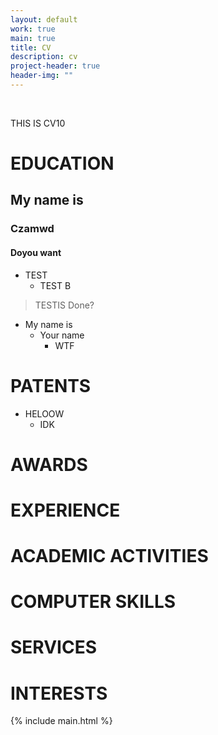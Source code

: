 ```yaml
---
layout: default
work: true
main: true
title: CV
description: cv
project-header: true
header-img: ""
---
```



&nbsp;


THIS IS CV10

# EDUCATION
## My name is
### Czamwd
#### Doyou want
* TEST
	* TEST B
> TESTIS Done?
- My name is
	- Your name
		- WTF

# PATENTS
- HELOOW
	- IDK

# AWARDS

# EXPERIENCE

# ACADEMIC ACTIVITIES

# COMPUTER SKILLS

# SERVICES

# INTERESTS




<div class="catalogue">
     {% include main.html %}
</div>
